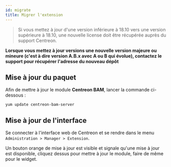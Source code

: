 ```yaml
---
id: migrate
title: Migrer l'extension
---
```


> Si vous mettez à jour d'une version inférieure à 18.10 vers une version
> supérieure à 18.10, une nouvelle license doit être récupérée auprès du
> support Centreon.

**Lorsque vous mettez à jour versions une nouvelle version majeure ou
mineure (c'est à dire version A.B.x avec A ou B qui évolue), contactez
le support pour récupérer l'adresse du nouveau dépôt**

## Mise à jour du paquet

Afin de mettre à jour le module **Centreon BAM**, lancer la commande
ci-dessous :

```
yum update centreon-bam-server
```

## Mise à jour de l'interface

Se connecter à l'interface web de Centreon et se rendre dans le menu `Administration > Manager > Extension`.

Un bouton orange de mise à jour est visible et signale qu'une mise à
jour est disponible, cliquez dessus pour mettre à jour le module, faire
de même pour le widget.
